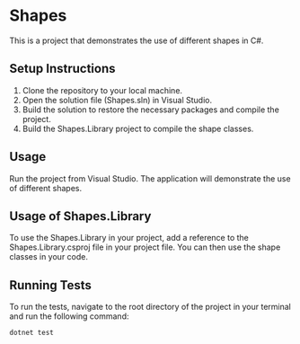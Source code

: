 # Shapes

This is a project that demonstrates the use of different shapes in C#.

## Setup Instructions

1. Clone the repository to your local machine.
2. Open the solution file (Shapes.sln) in Visual Studio.
3. Build the solution to restore the necessary packages and compile the project.
4. Build the Shapes.Library project to compile the shape classes.

## Usage

Run the project from Visual Studio. The application will demonstrate the use of different shapes.

## Usage of Shapes.Library

To use the Shapes.Library in your project, add a reference to the Shapes.Library.csproj file in your project file. You can then use the shape classes in your code.

## Running Tests

To run the tests, navigate to the root directory of the project in your terminal and run the following command:

```shell
dotnet test
```
